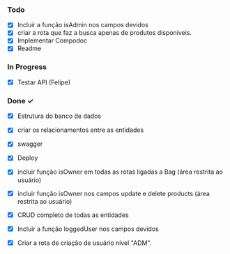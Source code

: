 ### Todo

- [x] Incluir a função isAdmin nos campos devidos
- [x] criar a rota que faz a busca apenas de produtos disponíveis.
- [x] Implementar Compodoc
- [x] Readme

### In Progress

- [x] Testar API (Felipe)

### Done ✓

- [x] Estrutura do banco de dados
- [x] criar os relacionamentos entre as entidades
- [x] swagger
- [x] Deploy
- [x] incluir função isOwner em todas as rotas ligadas a Bag (área restrita ao usuário)
- [x] incluir função isOwner nos campos update e delete products  (área restrita ao usuário)
- [x] CRUD completo de todas as entidades
- [x] Incluir a função loggedUser nos campos devidos
- [x] Criar a rota de criação de usuário nível "ADM".

